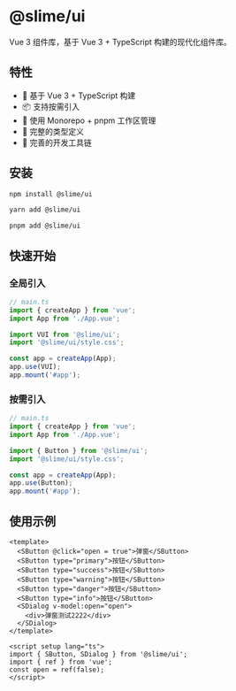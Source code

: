 # @slime/ui

Vue 3 组件库，基于 Vue 3 + TypeScript 构建的现代化组件库。

## 特性

- 🚀 基于 Vue 3 + TypeScript 构建
- 📦 支持按需引入
- 💪 使用 Monorepo + pnpm 工作区管理
- 📝 完整的类型定义
- 🔧 完善的开发工具链

## 安装

```bash
npm install @slime/ui

yarn add @slime/ui

pnpm add @slime/ui
```

## 快速开始

### 全局引入

```ts
// main.ts
import { createApp } from 'vue';
import App from './App.vue';

import VUI from '@slime/ui';
import '@slime/ui/style.css';

const app = createApp(App);
app.use(VUI);
app.mount('#app');
```

### 按需引入

```ts
// main.ts
import { createApp } from 'vue';
import App from './App.vue';

import { Button } from '@slime/ui';
import '@slime/ui/style.css';

const app = createApp(App);
app.use(Button);
app.mount('#app');
```

## 使用示例

```vue
<template>
  <SButton @click="open = true">弹窗</SButton>
  <SButton type="primary">按钮</SButton>
  <SButton type="success">按钮</SButton>
  <SButton type="warning">按钮</SButton>
  <SButton type="danger">按钮</SButton>
  <SButton type="info">按钮</SButton>
  <SDialog v-model:open="open">
    <div>弹窗测试2222</div>
  </SDialog>
</template>

<script setup lang="ts">
import { SButton, SDialog } from '@slime/ui';
import { ref } from 'vue';
const open = ref(false);
</script>
```
